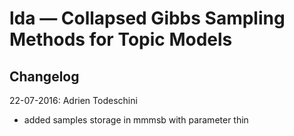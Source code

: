 # lda — Collapsed Gibbs Sampling Methods for Topic Models

## Changelog
22-07-2016: Adrien Todeschini
- added samples storage in mmmsb with parameter thin
